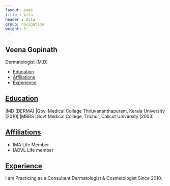 ```yaml
---
layout: page
title : Vita
header : Vita
group: navigation
weight: 3
---
```


## Veena Gopinath

Dermatologist (M.D)

* [Education](#education)
* [Affiliations](#affiliations)
* [Experience](#experience)

## [Education]()

|MD (DERMA) |Gov. Medical College Thiruvananthapuram, Kerala University |2010|
|MBBS       |Govt Medical College, Trichur, Calicut University          |2003|


## [Affiliations]()

* IMA Life Member
* IADVL Life member

## [Experience]()

I am Practicing as a Consultant Dermatologist & Cosmetologist Since 2010.

